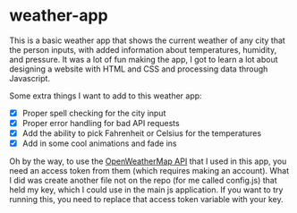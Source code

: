 # weather-app

This is a basic weather app that shows the current weather of any city that the person inputs, with added information about temperatures, humidity, and pressure. It was a lot of fun making the app, I got to learn a lot about designing a website with HTML and CSS and processing data through Javascript.

Some extra things I want to add to this weather app:
- [x] Proper spell checking for the city input
- [x] Proper error handling for bad API requests
- [x] Add the ability to pick Fahrenheit or Celsius for the temperatures
- [x] Add in some cool animations and fade ins

Oh by the way, to use the [OpenWeatherMap API](https://openweathermap.org/api) that I used in this app, you need an access token from them (which requires making an account). What I did was create another file not on the repo (for me called config.js) that held my key, which I could use in the main js application. If you want to try running this, you need to replace that access token variable with your key.
